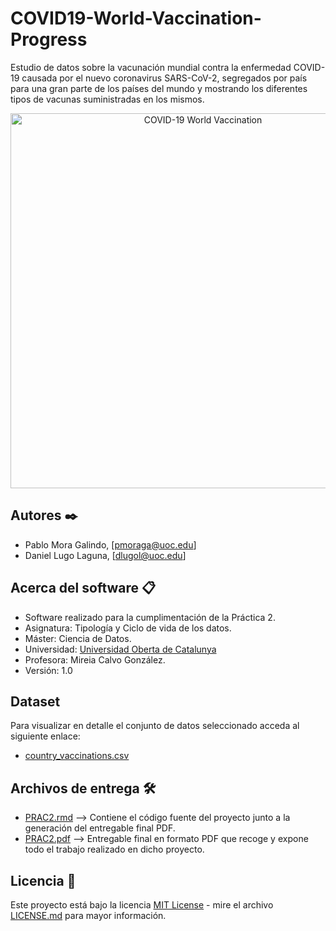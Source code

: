 # COVID19-World-Vaccination-Progress
Estudio de datos sobre la vacunación mundial contra la enfermedad COVID-19 causada por el nuevo coronavirus SARS-CoV-2, segregados por país para una gran parte de los países del mundo y mostrando los diferentes tipos de vacunas suministradas en los mismos.

<p align="center">
  <img width="600" src="https://image.freepik.com/vector-gratis/fondo-vacuna-coronavirus-realista-jeringa-mano_52683-55650.jpg" alt="COVID-19 World Vaccination">
</p>

## Autores ✒️
* Pablo Mora Galindo, [pmoraga@uoc.edu]
* Daniel Lugo Laguna, [dlugol@uoc.edu]

## Acerca del software 📋
* Software realizado para la cumplimentación de la Práctica 2.
* Asignatura: Tipología y Ciclo de vida de los datos.
* Máster: Ciencia de Datos.
* Universidad: [Universidad Oberta de Catalunya](https://www.uoc.edu/portal/ca/index.html)
* Profesora: Mireia Calvo González.
* Versión: 1.0

## Dataset 
Para visualizar en detalle el conjunto de datos seleccionado acceda al siguiente enlace:
* [country_vaccinations.csv](./data/country_vaccinations.csv)

## Archivos de entrega 🛠️
* [PRAC2.rmd](./code/PRAC2.rmd) --> Contiene el código fuente del proyecto junto a la generación del entregable final PDF.
* [PRAC2.pdf](./code/PRAC2.pdf) --> Entregable final en formato PDF que recoge y expone todo el trabajo realizado en dicho proyecto.

## Licencia 📄
Este proyecto está bajo la licencia [MIT License](http://opensource.org/licenses/mit-license.php) - mire el archivo [LICENSE.md](LICENSE.md) para mayor información.
